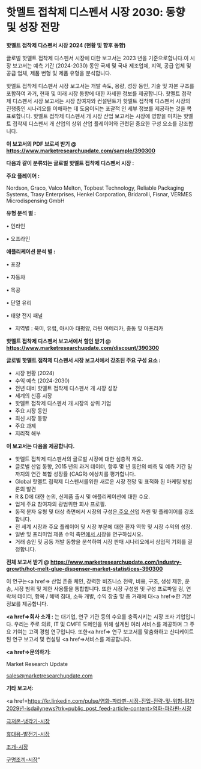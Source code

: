 # 핫멜트 접착제 디스펜서 시장 2030: 동향 및 성장 전망

<strong>핫멜트 접착제 디스펜서 시장 2024 (현황 및 향후 동향)</strong>

글로벌 핫멜트 접착제 디스펜서 시장에 대한 보고서는 2023 년을 기준으로합니다.이 시장 보고서는 예측 기간 (2024-2030) 동안 국제 및 국내 제조업체, 지역, 공급 업체 및 공급 업체, 제품 변형 및 제품 유형을 분석합니다.

핫멜트 접착제 디스펜서 시장 보고서는 개발 속도, 용량, 성장 동인, 기술 및 자본 구조를 포함하여 과거, 현재 및 미래 시장 동향에 대한 자세한 정보를 제공합니다. 핫멜트 접착제 디스펜서 시장 보고서는 시장 참여자와 컨설턴트가 핫멜트 접착제 디스펜서 시장의 진행중인 시나리오를 이해하는 데 도움이되는 포괄적 인 세부 정보를 제공하는 것을 목표로합니다. 핫멜트 접착제 디스펜서 개 시장 산업 보고서는 시장에 영향을 미치는 핫멜트 접착제 디스펜서 개 산업의 상위 산업 플레이어와 관련된 중요한 구성 요소를 강조합니다.



<strong>이 보고서의 PDF 브로셔 받기 @ <a href=https://www.marketresearchupdate.com/sample/390300>https://www.marketresearchupdate.com/sample/390300</a></strong>



<strong>다음과 같이 분류되는 글로벌 핫멜트 접착제 디스펜서 시장 :</strong>



<strong>주요 플레이어 :</strong>

Nordson, Graco, Valco Melton, Topbest Technology, Reliable Packaging Systems, Trasy Enterprises, Henkel Corporation, Bridarolli, Fisnar, VERMES Microdispensing GmbH



<strong>유형 분석 별 :</strong>

• 인라인

• 오프라인



<strong>애플리케이션 분석 별 :</strong>

• 포장

• 자동차

• 목공

• 단열 유리

• 태양 전지 패널

<ul>
  <li>지역별 : 북미, 유럽, 아시아 태평양, 라틴 아메리카, 중동 및 아프리카</li>
</ul>


<strong>핫멜트 접착제 디스펜서 보고서에서 할인 받기 @ <a href=https://www.marketresearchupdate.com/discount/390300>https://www.marketresearchupdate.com/discount/390300</a></strong>



<strong>글로벌 핫멜트 접착제 디스펜서 시장 보고서에서 강조된 주요 구성 요소 :</strong>
<ul>
  <li>시장 현황 (2024)</li>
  <li>수익 예측 (2024-2030)</li>
  <li>전년 대비 핫멜트 접착제 디스펜서 개 시장 성장</li>
  <li>세계의 신흥 시장</li>
  <li>핫멜트 접착제 디스펜서 개 시장의 상위 기업</li>
  <li>주요 시장 동인</li>
  <li>최신 시장 동향</li>
  <li>주요 과제</li>
  <li>지리적 해부</li>
</ul>


<strong>이 보고서는 다음을 제공합니다.</strong>
<ul>
  <li>핫멜트 접착제 디스펜서의 글로벌 시장에 대한 심층적 개요.</li>
  <li>글로벌 산업 동향, 2015 년의 과거 데이터, 향후 몇 년 동안의 예측 및 예측 기간 말까지의 연간 복합 성장률 (CAGR) 예상치를 평가합니다.</li>
  <li>Global 핫멜트 접착제 디스펜서를위한 새로운 시장 전망 및 표적화 된 마케팅 방법론의 발견</li>
  <li>R &amp; D에 대한 논의, 신제품 출시 및 애플리케이션에 대한 수요.</li>
  <li>업계 주요 참여자의 광범위한 회사 프로필.</li>
  <li>동적 분자 유형 및 대상 측면에서 시장의 구성은<a href=> 주요 산</a>업 자원 및 플레이어를 강조합니다.</li>
  <li>전 세계 시장과 주요 플레이어 및 시장 부문에 대한 환자 역학 및 시장 수익의 성장.</li>
  <li>일반 및 프리미엄 제품 수익 측면<a href=>에서 시</a>장을 연구하십시오.</li>
  <li>거래 승인 및 공동 개발 동향을 분석하여 시장 판매 시나리오에서 상업적 기회를 결정합니다.</li>
</ul>



<strong>전체 보고서 받기 @ <a href=https://www.marketresearchupdate.com/industry-growth/hot-melt-glue-dispenser-market-statistices-390300>https://www.marketresearchupdate.com/industry-growth/hot-melt-glue-dispenser-market-statistices-390300</a></strong>

이 연구는<a href=> 산업 존중</a> 체인, 강력한 비즈니스 전략, 비용, 구조, 생성 제한, 운송, 시장 범위 및 제한 사용률을 통합합니다. 또한 시장 구성원 및 구성 프로파일 링, 연락처 데이터, 항목 / 혜택 침대, 소득 개발, 수익 창출 및 총 거래에 대<a href=>한 기본 </a>정보를 제공합니다.



<strong><a href=>회사 소</a>개 :</strong>
는 대기업, 연구 기관 등의 수요를 충족시키는 시장 조사 기업입니다. 우리는 주로 의료, IT 및 CMFE 도메인을 위해 설계된 여러 서비스를 제공하며 그 주요 기여는 고객 경험 연구입니다. 또한<a href=> 연구 보</a>고서를 맞춤화하고 신디케이트 된 연구 보고서 및 컨설팅 <a href=>서비스</a>를 제공합니다.



<strong><a href=>문의하기:</a></strong>

Market Research Update

sales@marketresearchupdate.com



<strong>기타 보고서:</strong>

<a href=https://kr.linkedin.com/pulse/염화-파라핀-시장-진입-전략-및-위험-평가2029년-isdailynews?trk=public_post_feed-article-content>염화-파라핀-시장</a>

<a href=https://www.linkedin.com/pulse/극저온-냉각기-시장-진입-전략-및-위험-평가2029년-analytics-avenue-adventures-24-ana/>극저온-냉각기-시장</a>

<a href=https://www.linkedin.com/pulse/휴대용-발전기-시장-세분화-연구-및-목표-고객2029년-data-dive-diaries-24-analysis-wpmrf/>휴대용-발전기-시장</a>

<a href=https://www.linkedin.com/pulse/조개-시장-진입-전략-및-위험-평가2029년-survey-savvy-insights-360-analysis-hx8tf/>조개-시장</a>

<a href=https://www.linkedin.com/pulse/구명조끼-시장-진입-전략-및-위험-평가2030년-survey-spotlight-pro-24-analysis-ws6qc/>구명조끼-시장</a>"

